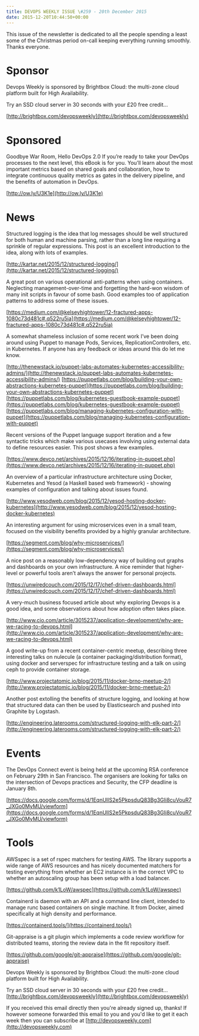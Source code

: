 ```yaml
---
title: DEVOPS WEEKLY ISSUE \#259 - 20th December 2015 
date: 2015-12-20T10:44:50+00:00
---
```


This issue of the newsletter is dedicated to all the people spending a least some of the Christmas period on-call keeping everything running smoothly. Thanks everyone.


Sponsor
======

Devops Weekly is sponsored by Brightbox Cloud: the multi-zone cloud platform built for High Availability.

Try an SSD cloud server in 30 seconds with your £20 free credit…

[http://brightbox.com/devopsweekly](http://brightbox.com/devopsweekly)


Sponsored
========

Goodbye War Room, Hello DevOps 2.0
If you’re ready to take your DevOps processes to the next level, this eBook is for you. You’ll learn about the most important metrics based on shared goals and collaboration, how to integrate continuous quality metrics as gates in the delivery pipeline, and the benefits of automation in DevOps.

[http://ow.ly/U3K1e](http://ow.ly/U3K1e)


News
====

Structured logging is the idea that log messages should be well structured for both human and machine parsing, rather than a long line requiring a sprinkle of regular expressions. This post is an excellent introduction to the idea, along with lots of examples.

[http://kartar.net/2015/12/structured-logging/](http://kartar.net/2015/12/structured-logging/)


A great post on various operational anti-patterns when using containers. Neglecting management-over-time and forgetting the hard-won wisdom of many init scripts in favour of some bash. Good examples too of application patterns to address some of these issues.

[https://medium.com/@kelseyhightower/12-fractured-apps-1080c73d481c#.q522ru5ia](https://medium.com/@kelseyhightower/12-fractured-apps-1080c73d481c#.q522ru5ia)

A somewhat shameless inclusion of some recent work I’ve been doing around using Puppet to manage Pods, Services, ReplicationControllers, etc. in Kubernetes. If anyone has any feedback or ideas around this do let me know.

[http://thenewstack.io/puppet-labs-automates-kubernetes-accessibility-admins/](http://thenewstack.io/puppet-labs-automates-kubernetes-accessibility-admins/)
[https://puppetlabs.com/blog/building-your-own-abstractions-kubernetes-puppet](https://puppetlabs.com/blog/building-your-own-abstractions-kubernetes-puppet)
[https://puppetlabs.com/blog/kubernetes-guestbook-example-puppet](https://puppetlabs.com/blog/kubernetes-guestbook-example-puppet)
[https://puppetlabs.com/blog/managing-kubernetes-configuration-with-puppet](https://puppetlabs.com/blog/managing-kubernetes-configuration-with-puppet)


Recent versions of the Puppet language support iteration and a few syntactic tricks which make various usecases involving using external data to define resources easier. This post shows a few examples.

[https://www.devco.net/archives/2015/12/16/iterating-in-puppet.php](https://www.devco.net/archives/2015/12/16/iterating-in-puppet.php)


An overview of a particular infrastructure architecture using Docker, Kubernetes and Yesod (a Haskell based web framework) - showing examples of configuration and talking about issues found.

[http://www.yesodweb.com/blog/2015/12/yesod-hosting-docker-kubernetes](http://www.yesodweb.com/blog/2015/12/yesod-hosting-docker-kubernetes)


An interesting argument for using microservices even in a small team, focused on the visibility benefits provided by a highly granular architecture.

[https://segment.com/blog/why-microservices/](https://segment.com/blog/why-microservices/)


A nice post on a reasonably low-dependency way of building out graphs and dashboards on your own infrastructure. A nice reminder that higher-level or powerful tools aren’t always the answer for personal projects.

[https://unwiredcouch.com/2015/12/17/chef-driven-dashboards.html](https://unwiredcouch.com/2015/12/17/chef-driven-dashboards.html)


A very-much business focused article about why exploring Devops is a good idea, and some observations about how adoption often takes place.

[http://www.cio.com/article/3015237/application-development/why-are-we-racing-to-devops.html](http://www.cio.com/article/3015237/application-development/why-are-we-racing-to-devops.html)


A good write-up from a recent container-centric meetup, describing three interesting talks on nulecule (a container packaging/distribution format), using docker and serverspec for infrastructure testing and a talk on using ceph to provide container storage.

[http://www.projectatomic.io/blog/2015/11/docker-brno-meetup-2/](http://www.projectatomic.io/blog/2015/11/docker-brno-meetup-2/)


Another post extolling the benefits of structure logging, and looking at how that structured data can then be used by Elasticsearch and pushed into Graphite by Logstash.

[http://engineering.laterooms.com/structured-logging-with-elk-part-2/](http://engineering.laterooms.com/structured-logging-with-elk-part-2/)


Events
=====

The DevOps Connect event is being held at the upcoming RSA conference on February 29th in San Francisco. The organisers are looking for talks on the intersection of Devops practices and Security, the CFP deadline is January 8th.

[https://docs.google.com/forms/d/1EqnUIlS2e5PkpsduQ83Bg3GIi8cuVouR7_JXGo0MyMU/viewform](https://docs.google.com/forms/d/1EqnUIlS2e5PkpsduQ83Bg3GIi8cuVouR7_JXGo0MyMU/viewform)


Tools
=====

AWSspec is a set of rspec matchers for testing AWS. The library supports a wide range of AWS resources and has nicely documented matchers for testing everything from whether an EC2 instance is in the correct VPC to whether an autoscaling group has been setup with a load balancer.

[https://github.com/k1LoW/awspec](https://github.com/k1LoW/awspec)


Containerd is daemon with an API and a command line client, intended to manage runc based containers on single machine. It from Docker, aimed specifically at high density and performance.

[https://containerd.tools/](https://containerd.tools/)


Git-appraise is a git plugin which implements a code review workflow for distributed teams, storing the review data in the fit repository itself.

[https://github.com/google/git-appraise](https://github.com/google/git-appraise)


Devops Weekly is sponsored by Brightbox Cloud: the multi-zone cloud platform built for High Availability.

Try an SSD cloud server in 30 seconds with your £20 free credit…
[http://brightbox.com/devopsweekly](http://brightbox.com/devopsweekly)


If you received this email directly then you're already signed up, thanks! If however someone forwarded this email to you and you'd like to get it each week then you can subscribe at [http://devopsweekly.com](http://devopsweekly.com)

